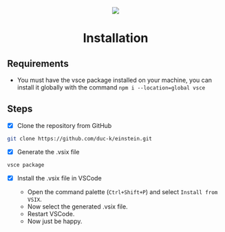 <div align="center">
  <img src="https://i.imgur.com/FdnrH7d.gif" />
  <h1>Installation</h1>
</div>

## Requirements

- You must have the vsce package installed on your machine, you can install it globally with the command `npm i --location=global vsce`

## Steps

- [x] Clone the repository from GitHub

```bash
git clone https://github.com/duc-k/einstein.git
```

- [x] Generate the .vsix file

```bash
vsce package
```

- [x] Install the .vsix file in VSCode

  - Open the command palette (`Ctrl+Shift+P`) and select `Install from VSIX`.
  - Now select the generated .vsix file.
  - Restart VSCode.
  - Now just be happy.